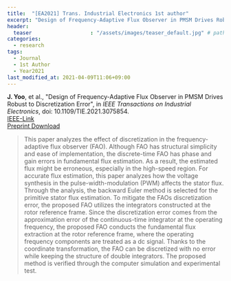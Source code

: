 ```yaml
---
title:  "[EA2021] Trans. Industrial Electronics 1st author"
excerpt: "Design of Frequency-Adaptive Flux Observer in PMSM Drives Robust to Discretization Error."
header:
  teaser                   : "/assets/images/teaser_default.jpg" # path of fallback teaser image, e.g. "/assets/images/500x300.png"
categories:
  - research
tags:
  - Journal
  - 1st Author
  - Year2021
last_modified_at: 2021-04-09T11:06+09:00
---
```


**J. Yoo**, et al., "Design of Frequency-Adaptive Flux Observer in PMSM Drives Robust to Discretization Error", in *IEEE Transactions on Industrial Electronics*, 
doi: 10.1109/TIE.2021.3075854.  
[IEEE-Link](https://ieeexplore.ieee.org/document/9422182)  
[Preprint Download](/assets/papers/TIE2021_AcceptedVersion.pdf)  
  
  
>This paper analyzes the effect of discretization in the frequency-adaptive flux observer (FAO). Although FAO has structural simplicity and ease of implementation, the discrete-time FAO has phase and gain errors in fundamental flux estimation. As a result, the estimated flux might be erroneous, especially in the high-speed region. For accurate flux estimation, this paper analyzes how the voltage synthesis in the pulse-width-modulation (PWM) affects the stator flux. Through the analysis, the backward Euler method is selected for the primitive stator flux estimation. To mitigate the FAOs discretization error, the proposed FAO utilizes the integrators constructed at the rotor reference frame. Since the discretization error comes from the approximation error of the continuous-time integrator at the operating frequency, the proposed FAO conducts the fundamental flux extraction at the rotor reference frame, where the operating frequency components are treated as a dc signal. Thanks to the coordinate transformation, the FAO can be discretized with no error while keeping the structure of double integrators. The proposed method is verified through the computer simulation and experimental test.
